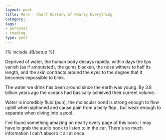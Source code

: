 ```yaml
---
layout: post
title: More - Short History of Nearly Everything
category: 
tags: 
- personal
- reading
type: post
---
```

{% include JB/setup %}

Deprived of water, the human body decays rapidly; within days the lips vanish (as if amputated), the gums blacken, the nose withers to half its length, and the skin contracts around the eyes to the degree that it becomes impossible to blink.

The water we drink has been around since the earth was young. By 3.8 billion years ago the oceans had basically achieved their current volume. 

Water is incredibly fluid (pun), the molecular bond is strong enough to flow uphill when siphoned and cause pain from a belly flop , but weak enough to separate when diving into a pool.

I've found something amazing on nearly every page of this book. I may have to grab the audio book to listen to in the car. There's so much information I can't absorb it all at once.

